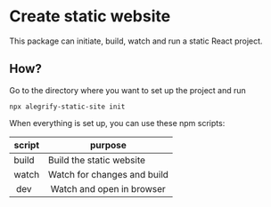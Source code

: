 # Create static website

This package can initiate, build, watch and run a static React project.

## How?

Go to the directory where you want to set up the project and run

```
npx alegrify-static-site init
```

When everything is set up, you can use these npm scripts:

| script | purpose                     |
|--------|-----------------------------|
| build  | Build the static website    |
| watch  | Watch for changes and build |
| dev    | Watch and open in browser   |